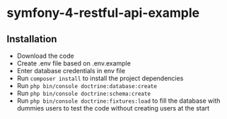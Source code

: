 # symfony-4-restful-api-example

## Installation

* Download the code
* Create .env file based on .env.example
* Enter database credentials in env file
* Run `composer install` to install the project dependencies
* Run `php bin/console doctrine:database:create`
* Run `php bin/console doctrine:schema:create`
* Run `php bin/console doctrine:fixtures:load` to fill the database with dummies users to test the code without creating users at the start
